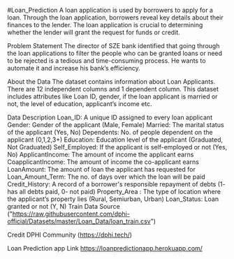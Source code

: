 #Loan_Prediction
A loan application is used by borrowers to apply for a loan. Through the loan application, borrowers reveal key details about their finances to the lender. The loan application is crucial to determining whether the lender will grant the request for funds or credit.

Problem Statement
The director of SZE bank identified that going through the loan applications to filter the people who can be granted loans or need to be rejected is a tedious and time-consuming process. He wants to automate it and increase his bank’s efficiency.

About the Data
The dataset contains information about Loan Applicants. There are 12 independent columns and 1 dependent column. This dataset includes attributes like Loan ID, gender, if the loan applicant is married or not, the level of education, applicant’s income etc.

Data Description
Loan_ID: A unique ID assigned to every loan applicant
Gender: Gender of the applicant (Male, Female)
Married: The marital status of the applicant (Yes, No)
Dependents: No. of people dependent on the applicant (0,1,2,3+)
Education: Education level of the applicant (Graduated, Not Graduated)
Self_Employed: If the applicant is self-employed or not (Yes, No)
ApplicantIncome: The amount of income the applicant earns
CoapplicantIncome: The amount of income the co-applicant earns
LoanAmount: The amount of loan the applicant has requested for
Loan_Amount_Term: The no. of days over which the loan will be paid
Credit_History: A record of a borrower's responsible repayment of debts (1- has all debts paid, 0- not paid)
Property_Area : The type of location where the applicant’s property lies (Rural, Semiurban, Urban)
Loan_Status: Loan granted or not (Y, N)
Train Data Source
("https://raw.githubusercontent.com/dphi-official/Datasets/master/Loan_Data/loan_train.csv")

Credit
DPHI Community (https://dphi.tech/)

Loan Prediction app Link
https://loanpredictionapp.herokuapp.com/
